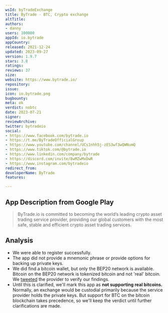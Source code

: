 ```yaml
---
wsId: byTradeExchange
title: ByTrade - BTC, Crypto exchange
altTitle: 
authors:
- danny
users: 100000
appId: io.bytrade
appCountry: 
released: 2021-12-24
updated: 2023-09-27
version: 1.9.7
stars: 3.8
ratings: 
reviews: 37
size: 
website: https://www.bytrade.io/
repository: 
issue: 
icon: io.bytrade.png
bugbounty: 
meta: ok
verdict: nobtc
date: 2023-07-21
signer: 
reviewArchive: 
twitter: bytradeio
social:
- https://www.facebook.com/bytrade.io
- https://t.me/ByTradeOfficialGroup
- https://www.youtube.com/channel/UCs1nhh5j-zES3wf3wQWNumQ
- https://www.tiktok.com/@bytrade.io
- https://www.linkedin.com/company/bytrade
- https://discord.com/invite/8wMZwMxDwR
- https://www.instagram.com/bytradeio
redirect_from: 
developerName: ByTrade
features: 

---
```


## App Description from Google Play

> ByTrade.io is committed to becoming the world’s leading crypto asset trading service provider, providing our global customers with the most safe, stable and efficient crypto asset trading services. 

## Analysis 

- We were able to register successfully. 
- The app did not provide a mnemonic phrase or provide options for backing up private keys. 
- We did find a bitcoin wallet, but only the BEP20 network is available. Bitcoin on the BEP20 network is tokenized bitcoin and not 'real' bitcoin. We [tweeted](https://twitter.com/BitcoinWalletz/status/1682361398855348224) the provider to verify our findings.
- Until this is clarified, we'll mark this app as **not supporting real bitcoins.** Normally, an exchange would be custodial primarily because the service provider holds the private keys. But support for BTC on the bitcoin blockchain takes precedence, so we'll keep the verdict until further clarifications are made.